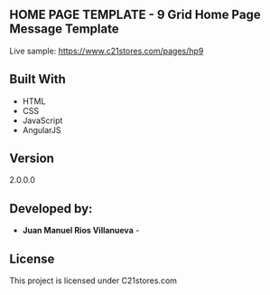 ## HOME PAGE TEMPLATE - 9 Grid Home Page Message Template

Live sample:
https://www.c21stores.com/pages/hp9


## Built With

* HTML
* CSS
* JavaScript
* AngularJS

## Version

2.0.0.0

## Developed by:

* **Juan Manuel Rios Villanueva** -

<!-- See also the list of [contributors](https://github.com/your/project/contributors) who participated in this project. -->

## License

This project is licensed under C21stores.com
<!-- see the [LICENSE.md](LICENSE.md) file for details -->

<!-- ## Acknowledgments

* Hat tip to anyone who's code was used
* Inspiration
* etc
 -->
